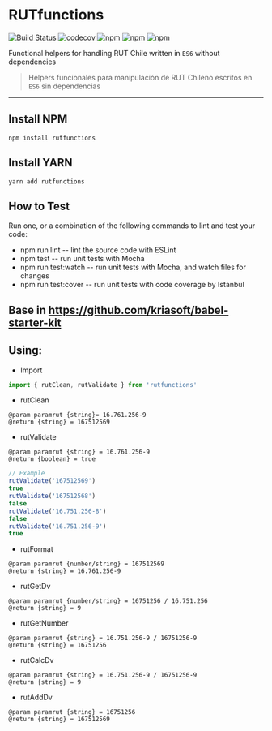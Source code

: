 # RUTfunctions

[![Build Status](https://travis-ci.org/claudioDcv/RUTfunctions.svg?branch=master)](https://travis-ci.org/claudioDcv/RUTfunctions) [![codecov](https://codecov.io/gh/claudioDcv/RUTfunctions/branch/master/graph/badge.svg)](https://codecov.io/gh/claudioDcv/RUTfunctions) [![npm](https://img.shields.io/npm/v/rutfunctions.svg)](https://www.npmjs.com/package/rutfunctions) [![npm](https://img.shields.io/npm/l/rutfunctions.svg)](https://www.npmjs.com/package/rutfunctions) [![npm](https://img.shields.io/npm/dm/rutfunctions.svg)](https://www.npmjs.com/package/rutfunctions)



Functional helpers for handling RUT Chile written in `ES6` without dependencies

> Helpers funcionales para manipulación de RUT Chileno escritos en `ES6` sin dependencias

--------------------------------------------------------------------------------

## Install NPM

`npm install rutfunctions`

## Install YARN

`yarn add rutfunctions`

## How to Test

Run one, or a combination of the following commands to lint and test your code:

- npm run lint -- lint the source code with ESLint
- npm test -- run unit tests with Mocha
- npm run test:watch -- run unit tests with Mocha, and watch files for changes
- npm run test:cover -- run unit tests with code coverage by Istanbul

## Base in <https://github.com/kriasoft/babel-starter-kit>

## Using:
- Import

```javascript
import { rutClean, rutValidate } from 'rutfunctions'
```

- rutClean

```
@param paramrut {string}= 16.761.256-9
@return {string} = 167512569
```

- rutValidate

```
@param paramrut {string} = 16.761.256-9
@return {boolean} = true
```

```javascript
// Example
rutValidate('167512569')
true
rutValidate('167512568')
false
rutValidate('16.751.256-8')
false
rutValidate('16.751.256-9')
true
```

- rutFormat

```
@param paramrut {number/string} = 167512569
@return {string} = 16.761.256-9
```

- rutGetDv

```
@param paramrut {number/string} = 16751256 / 16.751.256
@return {string} = 9
```

- rutGetNumber

```
@param paramrut {string} = 16.751.256-9 / 16751256-9
@return {string} = 16751256
```

- rutCalcDv

```
@param paramrut {string} = 16.751.256-9 / 16751256-9
@return {string} = 9
```

- rutAddDv

```
@param paramrut {string} = 16751256
@return {string} = 167512569
```
